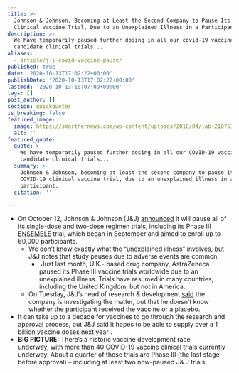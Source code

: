 ```yaml
---
title: >-
  Johnson & Johnson, Becoming at Least the Second Company to Pause Its Covid-19
  Clinical Vaccine Trial, Due to an Unexplained Illness in a Participant.
description: >-
  We have temporarily paused further dosing in all our covid-19 vaccine
  candidate clinical trials...
aliases:
  - article/j-j-covid-vaccine-pause/
published: true
date: '2020-10-13T17:02:22+00:00'
publishDate: '2020-10-13T17:02:22+00:00'
lastmod: '2020-10-13T18:07:09+00:00'
tags: []
post_author: []
section: quickquotes
is_breaking: false
featured_image:
  image: https://smarthernews.com/wp-content/uploads/2018/04/lab-2107510_1920.jpg
  alt: ''
featured_quote:
  quote: >-
    We have temporarily paused further dosing in all our COVID-19 vaccine
    candidate clinical trials...
  summary: >-
    Johnson & Johnson, becoming at least the second company to pause its
    COVID-19 clinical vaccine trial, due to an unexplained illness in a
    participant.
  citation: ''

---
```

*   On October 12, Johnson & Johnson (J&J) [announced](https://www.jnj.com/our-company/johnson-johnson-temporarily-pauses-all-dosing-in-our-janssen-covid-19-vaccine-candidate-clinical-trials) it will pause all of its single-dose and two-dose regimen trials, including its Phase III [ENSEMBLE](https://www.jnj.com/coronavirus/covid-19-phase-3-study-clinical-protocol) trial, which began in September and aimed to enroll up to 60,000 participants.
    *   We don’t know exactly what the “unexplained illness” involves, but J&J notes that study pauses due to adverse events are common.
        *    Just last month, U.K.- based drug company, AstraZeneca paused its Phase III vaccine trials worldwide due to an unexplained illness. Trials have resumed in many countries, including the United Kingdom, but not in America.
    *   On Tuesday, J&J’s head of research & development [said](https://www.reuters.com/article/us-health-coronavirus-johnson-johnson/jj-says-review-of-illness-that-led-to-pause-of-coronavirus-vaccine-trial-could-take-days-idUSKBN26Y01Q) the company is investigating the matter, but that he doesn’t know whether the participant received the vaccine or a placebo.
*   It can take up to a decade for vaccines to go through the research and approval process, but J&J said it hopes to be able to supply over a 1 billion vaccine doses next year .
*   **BIG PICTURE:** There’s a historic vaccine development race underway, with more than [40](https://www.nytimes.com/interactive/2020/science/coronavirus-vaccine-tracker.html) COVID-19 vaccine clinical trials currently underway. About a quarter of those trials are Phase III (the last stage before approval) – including at least two now-paused J& J trials.